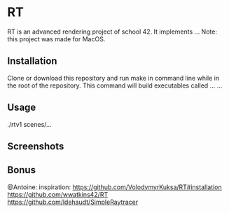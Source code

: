# RT
RT is an advanced rendering project of school 42. It implements ...
Note: this project was made for MacOS.

## Installation
Clone or download this repository and run make in command line while in the root of the repository. This command will build executables called ...
...

## Usage
./rtv1 scenes/...

## Screenshots



## Bonus


@Antoine: inspiration:
https://github.com/VolodymyrKuksa/RT#installation
https://github.com/wwatkins42/RT
https://github.com/ldehaudt/SimpleRaytracer
